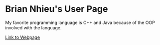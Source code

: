 # Brian Nhieu's User Page

My favorite programming language is C++ and Java because of the OOP involved with the language.

[Link to Webpage](https://nhieubrian.github.io/CSE-110-Week-0/)
